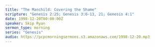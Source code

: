 ```yaml
---
title: "The Manchild: Covering the Shame"
scripture: "Genesis 2:25; Genesis 3:6-13, 21; Genesis 4:1"
date: 1998-12-20T00:00:00Z
speaker: Skip Ryan
sermon_type: morning
series: "Genesis"
audio: https://pcpcmorningsermons.s3.amazonaws.com/1998-12-20.mp3 
---
```



